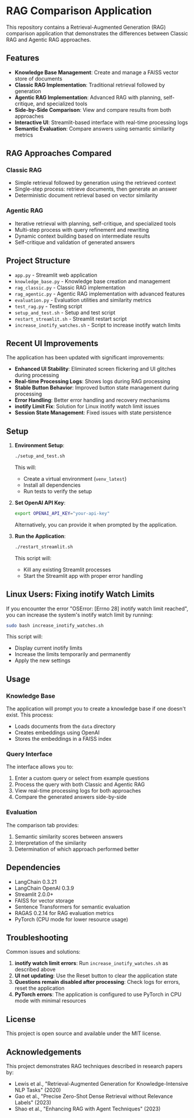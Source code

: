# RAG Comparison Application

This repository contains a Retrieval-Augmented Generation (RAG) comparison application that demonstrates the differences between Classic RAG and Agentic RAG approaches.

## Features

- **Knowledge Base Management**: Create and manage a FAISS vector store of documents
- **Classic RAG Implementation**: Traditional retrieval followed by generation
- **Agentic RAG Implementation**: Advanced RAG with planning, self-critique, and specialized tools
- **Side-by-Side Comparison**: View and compare results from both approaches
- **Interactive UI**: Streamlit-based interface with real-time processing logs
- **Semantic Evaluation**: Compare answers using semantic similarity metrics

## RAG Approaches Compared

### Classic RAG
- Simple retrieval followed by generation using the retrieved context
- Single-step process: retrieve documents, then generate an answer
- Deterministic document retrieval based on vector similarity

### Agentic RAG
- Iterative retrieval with planning, self-critique, and specialized tools
- Multi-step process with query refinement and rewriting
- Dynamic context building based on intermediate results
- Self-critique and validation of generated answers

## Project Structure

- `app.py` - Streamlit web application
- `knowledge_base.py` - Knowledge base creation and management
- `rag_classic.py` - Classic RAG implementation
- `rag_agentic.py` - Agentic RAG implementation with advanced features
- `evaluation.py` - Evaluation utilities and similarity metrics
- `test_rag.py` - Testing script
- `setup_and_test.sh` - Setup and test script
- `restart_streamlit.sh` - Streamlit restart script
- `increase_inotify_watches.sh` - Script to increase inotify watch limits

## Recent UI Improvements

The application has been updated with significant improvements:

- **Enhanced UI Stability**: Eliminated screen flickering and UI glitches during processing
- **Real-time Processing Logs**: Shows logs during RAG processing
- **Stable Button Behavior**: Improved button state management during processing
- **Error Handling**: Better error handling and recovery mechanisms
- **inotify Limit Fix**: Solution for Linux inotify watch limit issues
- **Session State Management**: Fixed issues with state persistence

## Setup

1. **Environment Setup**:
   ```bash
   ./setup_and_test.sh
   ```
   This will:
   - Create a virtual environment (`venv_latest`)
   - Install all dependencies
   - Run tests to verify the setup

2. **Set OpenAI API Key**:
   ```bash
   export OPENAI_API_KEY="your-api-key"
   ```
   Alternatively, you can provide it when prompted by the application.

3. **Run the Application**:
   ```bash
   ./restart_streamlit.sh
   ```
   This script will:
   - Kill any existing Streamlit processes
   - Start the Streamlit app with proper error handling

## Linux Users: Fixing inotify Watch Limits

If you encounter the error "OSError: [Errno 28] inotify watch limit reached", you can increase the system's inotify watch limit by running:

```bash
sudo bash increase_inotify_watches.sh
```

This script will:
- Display current inotify limits
- Increase the limits temporarily and permanently
- Apply the new settings

## Usage

### Knowledge Base

The application will prompt you to create a knowledge base if one doesn't exist. This process:
- Loads documents from the `data` directory
- Creates embeddings using OpenAI
- Stores the embeddings in a FAISS index

### Query Interface

The interface allows you to:
1. Enter a custom query or select from example questions
2. Process the query with both Classic and Agentic RAG
3. View real-time processing logs for both approaches
4. Compare the generated answers side-by-side

### Evaluation

The comparison tab provides:
1. Semantic similarity scores between answers
2. Interpretation of the similarity
3. Determination of which approach performed better

## Dependencies

- LangChain 0.3.21
- LangChain OpenAI 0.3.9
- Streamlit 2.0.0+
- FAISS for vector storage
- Sentence Transformers for semantic evaluation
- RAGAS 0.2.14 for RAG evaluation metrics
- PyTorch (CPU mode for lower resource usage)

## Troubleshooting

Common issues and solutions:

1. **inotify watch limit errors**: Run `increase_inotify_watches.sh` as described above
2. **UI not updating**: Use the Reset button to clear the application state
3. **Questions remain disabled after processing**: Check logs for errors, reset the application
4. **PyTorch errors**: The application is configured to use PyTorch in CPU mode with minimal resources

## License

This project is open source and available under the MIT license.

## Acknowledgements

This project demonstrates RAG techniques described in research papers by:
- Lewis et al., "Retrieval-Augmented Generation for Knowledge-Intensive NLP Tasks" (2020)
- Gao et al., "Precise Zero-Shot Dense Retrieval without Relevance Labels" (2023)
- Shao et al., "Enhancing RAG with Agent Techniques" (2023) 